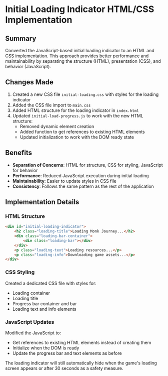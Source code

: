# Initial Loading Indicator HTML/CSS Implementation

## Summary
Converted the JavaScript-based initial loading indicator to an HTML and CSS implementation. This approach provides better performance and maintainability by separating the structure (HTML), presentation (CSS), and behavior (JavaScript).

## Changes Made

1. Created a new CSS file `initial-loading.css` with styles for the loading indicator
2. Added the CSS file import to `main.css`
3. Added HTML structure for the loading indicator in `index.html`
4. Updated `initial-load-progress.js` to work with the new HTML structure:
   - Removed dynamic element creation
   - Added function to get references to existing HTML elements
   - Updated initialization to work with the DOM ready state

## Benefits

- **Separation of Concerns**: HTML for structure, CSS for styling, JavaScript for behavior
- **Performance**: Reduced JavaScript execution during initial loading
- **Maintainability**: Easier to update styles in CSS file
- **Consistency**: Follows the same pattern as the rest of the application

## Implementation Details

### HTML Structure
```html
<div id="initial-loading-indicator">
    <h2 class="loading-title">Loading Monk Journey...</h2>
    <div class="loading-bar-container">
        <div class="loading-bar"></div>
    </div>
    <p class="loading-text">Loading resources...</p>
    <p class="loading-info">Downloading game assets...</p>
</div>
```

### CSS Styling
Created a dedicated CSS file with styles for:
- Loading container
- Loading title
- Progress bar container and bar
- Loading text and info elements

### JavaScript Updates
Modified the JavaScript to:
- Get references to existing HTML elements instead of creating them
- Initialize when the DOM is ready
- Update the progress bar and text elements as before

The loading indicator will still automatically hide when the game's loading screen appears or after 30 seconds as a safety measure.